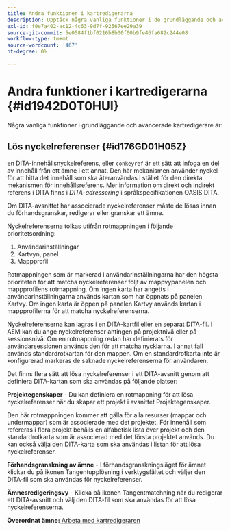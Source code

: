 ```yaml
---
title: Andra funktioner i kartredigerarna
description: Upptäck några vanliga funktioner i de grundläggande och avancerade kartredigeringsprogrammen. Lär dig hur du löser nyckelreferenser i kartredigeraren.
exl-id: f0e7a402-ac12-4c63-9d7f-92567ee29a39
source-git-commit: 5e0584f1bf0216b8b00f00b9fe46fa682c244e08
workflow-type: tm+mt
source-wordcount: '467'
ht-degree: 0%

---
```


# Andra funktioner i kartredigerarna {#id1942D0T0HUI}

Några vanliga funktioner i grundläggande och avancerade kartredigerare är:

## Lös nyckelreferenser {#id176GD01H05Z}

en DITA-innehållsnyckelreferens, eller `conkeyref` är ett sätt att infoga en del av innehåll från ett ämne i ett annat. Den här mekanismen använder nyckel för att hitta det innehåll som ska återanvändas i stället för den direkta mekanismen för innehållsreferens. Mer information om direkt och indirekt referens i DITA finns i *DITA-adressering* i språkspecifikationen OASIS DITA.

Om DITA-avsnittet har associerade nyckelreferenser måste de lösas innan du förhandsgranskar, redigerar eller granskar ett ämne.

Nyckelreferenserna tolkas utifrån rotmappningen i följande prioritetsordning:

1. Användarinställningar
1. Kartvyn, panel
1. Mappprofil

Rotmappningen som är markerad i användarinställningarna har den högsta prioriteten för att matcha nyckelreferenser följt av mappvypanelen och mappprofilens rotmappning. Om ingen karta har angetts i användarinställningarna används kartan som har öppnats på panelen Kartvy. Om ingen karta är öppen på panelen Kartvy används kartan i mappprofilerna för att matcha nyckelreferenserna.

Nyckelreferenserna kan lagras i en DITA-kartfil eller en separat DITA-fil. I AEM kan du ange nyckelreferenser antingen på projektnivå eller på sessionsnivå. Om en rotmappning redan har definierats för användarsessionen används den för att matcha nycklarna. I annat fall används standardrotkartan för den mappen. Om en standardrotkarta inte är konfigurerad markeras de saknade nyckelreferenserna för användaren.

Det finns flera sätt att lösa nyckelreferenser i ett DITA-avsnitt genom att definiera DITA-kartan som ska användas på följande platser:

**Projektegenskaper** - Du kan definiera en rotmappning för att lösa nyckelreferenser när du skapar ett projekt i avsnittet Projektegenskaper.

Den här rotmappningen kommer att gälla för alla resurser \(mappar och undermappar\) som är associerade med det projektet. För innehåll som refereras i flera projekt behålls en alfabetisk lista över projekt och den standardrotkarta som är associerad med det första projektet används. Du kan också välja den DITA-karta som ska användas i listan för att lösa nyckelreferenser.

**Förhandsgranskning av ämne** - I förhandsgranskningsläget för ämnet klickar du på ikonen Tangentupplösning i verktygsfältet och väljer den DITA-fil som ska användas för nyckelreferenser.

**Ämnesredigeringsvy** - Klicka på ikonen Tangentmatchning när du redigerar ett DITA-avsnitt och välj den DITA-fil som ska användas för att lösa nyckelreferenserna.

**Överordnat ämne:**[ Arbeta med kartredigeraren](map-editor.md)
